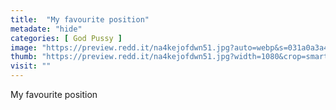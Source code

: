 ```yaml
---
title:  "My favourite position"
metadate: "hide"
categories: [ God Pussy ]
image: "https://preview.redd.it/na4kejofdwn51.jpg?auto=webp&s=031a0a3a4140c48865a7942c77732e8329a51343"
thumb: "https://preview.redd.it/na4kejofdwn51.jpg?width=1080&crop=smart&auto=webp&s=cb776050c747a851ed504d4641b60538642f5838"
visit: ""
---
```

My favourite position

